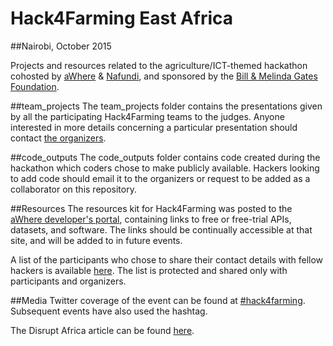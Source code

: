 # Hack4Farming East Africa
##Nairobi, October 2015

Projects and resources related to the agriculture/ICT-themed hackathon cohosted by [aWhere](http://www.awhere.com/) & [Nafundi](https://nafundi.com/), and sponsored by the [Bill & Melinda Gates Foundation](http://www.gatesfoundation.org/). 

##team_projects
The team_projects folder contains the presentations given by all the participating Hack4Farming teams to the judges. Anyone interested in more details concerning a particular presentation should contact [the organizers](mailto:hack4eafarming@gmail.com).

##code_outputs
The code_outputs folder contains code created during the hackathon which coders chose to make publicly available. Hackers looking to add code should email it to the organizers or request to be added as a collaborator on this repository.

##Resources
The resources kit for Hack4Farming was posted to the [aWhere developer's portal](https://developer.awhere.com/hack4farming), containing links to free or free-trial APIs, datasets, and software. The links should be continually accessible at that site, and will be added to in future events.

A list of the participants who chose to share their contact details with fellow hackers is available [here](https://docs.google.com/spreadsheets/d/1dZhUWJkZDhQIIQwxmYXYj8yZU3NbiOCXaoqU14SYVZQ/edit#gid=0). The list is protected and shared only with participants and organizers. 

##Media
Twitter coverage of the event can be found at [#hack4farming](https://twitter.com/search?f=tweets&vertical=default&q=%23hack4farming&src=typd). Subsequent events have also used the hashtag.

The Disrupt Africa article can be found [here](http://disrupt-africa.com/2015/09/kenyan-hack4farming-event-seeks-solutions-to-agricultural-data-challenges/).